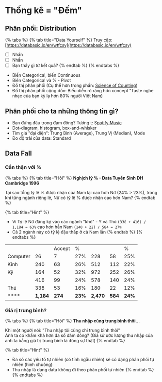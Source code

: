 # Thống kê = "Đếm"

## Phân phối: Distribution

{% tabs %}
{% tab title="Data Yourself" %}
Truy cập: [https://databasic.io/en/wtfcsv](https://databasic.io/en/wtfcsv)

* [ ] Nhấn 
* [ ] Nhấn 
* [ ] Bạn thấy gì từ kết quả?
{% endtab %}
{% endtabs %}

* Biến Categorical, biến Continuous
* Biến Categorical và % - Pivot 
* Đồ thị phân phối \(Cụ thể hơn trong phần: [Science of Counting](../../data-inspires/science-of-counting.md)\)
* Đồ thị phân phối cộng dồn: Biểu diễn rõ ràng hơn concept "Taste nghe nhạc của bạn kỳ lạ hơn 80% người Việt Nam\)

## Phân phối cho ta những thông tin gì?

* Bạn đứng đâu trong đám đông? Tương t: S[potify Music ](../1-what-data-can-do/d-aty-your-spotify-data.md#gout-nhac-cua-ban-di-den-dau)
* Dot-diagram, histogram, box-and-whisker
* Tìm giá  "đại diện": Trung Bình \(Average\), Trung Vị \(Median\), Mode 
* Đo độ trải của data: Standard 

## Data Fall

### Cẩn thận với %

{% tabs %}
{% tab title="Hỏi" %}
**Nghịch lý % - Data Tuyển Sinh ĐH Cambridge 1996**

Tại sao tổng tỷ lệ % được nhận của Nam lại cao hơn Nữ \(24% &gt; 23%\), trong khi từng ngành riêng lẻ, Nữ có tỷ lệ % được nhận cao hơn Nam?
{% endtab %}

{% tab title="Hint" %}
* Vì Tỷ lệ Nữ đăng ký vào các ngành "khó" - Y và Thú `(338 + 416) / 1,184 = 63%` cao hơn hẳn Nam `(140 + 22) / 584 = 27%`
* Cả 2 ngành này có tỷ lệ đậu thấp ở cả Nam lẫn 
{% endtab %}
{% endtabs %}

|  |  |  |  |  |  |  |
| :--- | :--- | :--- | :--- | :--- | :--- | :--- |
|  |  | Accept | % |  |  | % |
| Computer  | 26 | 7 | 27% | 228 | 58 | 25% |
| Kinh  | 240 | 63 | 26% | 512 | 112 | 22% |
| Kỹ  | 164 | 52 | 32% | 972 | 252 | 26% |
|  | 416 | 99 | 24% | 578 | 140 | 24% |
| Thú  | 338 | 53 | 16% | 180 | 22 | 12% |
| \*\*\*\* | **1,184** | **274** | **23%** | **2,470** | **584** | **24%** |

### Giá rị trung bình?

{% tabs %}
{% tab title="Hỏi" %}
**Thu nhập cũng trung bình thôi...**

Khi một người nói: "Thu nhập tôi cũng chỉ trung bình thôi"  
Anh ta có khấm khá hơn đa số đám đông? \(Giả sử ước lượng thu nhập của anh ta bằng giá trị trung bình là đúng sự thật\)
{% endtab %}

{% tab title="Hint" %}
* Đa số các yếu tố tự nhiên \(có tính ngẫu nhiên\) sẽ có dạng phân phối tự nhiên \(hình chuông\)
* Thu nhập là dạng data không đi theo phân phối tự nhiên
{% endtab %}
{% endtabs %}



